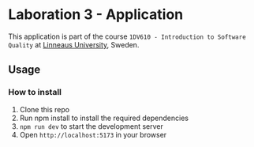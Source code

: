 # Laboration 3 - Application

This application is part of the course `1DV610 - Introduction to Software Quality` at [Linneaus University](https://lnu.se/), Sweden.

## Usage

### How to install

1. Clone this repo
2. Run npm install to install the required dependencies
3. `npm run dev` to start the development server
4. Open `http://localhost:5173` in your browser
